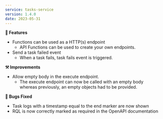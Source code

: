 ```yaml
---
service: tasks-service
version: 1.4.0
date: 2023-05-31
---
```




**🎁 Features**
* Functions can be used as a HTTP(s) endpoint
  * API Functions can be used to create your own endpoints.
* Send a task failed event
  * When a task fails, task fails event is triggered.

**⚒️ Improvements**
* Allow empty body in the execute endpoint.
  * The execute endpoint can now be called with an empty body whereas previously, an empty objects had to be provided.

**🐞 Bugs Fixed**
* Task logs with a timestamp equal to the end marker are now shown
* RQL is now correctly marked as required in the OpenAPI documentation
